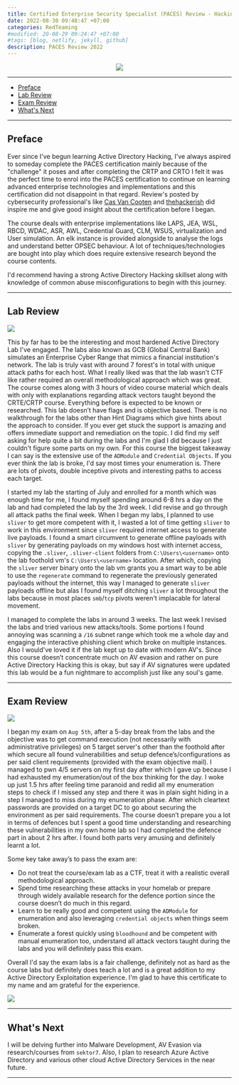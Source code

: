 ```yaml
---
title: Certified Enterprise Security Specialist (PACES) Review - Hacking "Global Central Bank (GCB)"
date: 2022-08-30 09:48:47 +07:00
categories: RedTeaming
#modified: 20-08-29 09:24:47 +07:00
#tags: [blog, netlify, jekyll, github]
description: PACES Review 2022
---
```


<p align="center">
     <img src="https://raw.githubusercontent.com/m3rcer/m3rcer.github.io/master/_posts/redteaming/Paces_Review/forest-map.png">
</p>

-------------------------------------------------------

- [Preface](#preface)
- [Lab Review](#lab-review)
- [Exam Review](#exam-review)
- [What's Next](#whats-next)

-------------------------------------------------------

## Preface

Ever since I've begun learning Active Directory Hacking, I've always aspired to someday complete the PACES certification mainly because of the "challenge" it poses and after completing the CRTP and CRTO I felt it was the perfect time to enrol into the PACES certification to continue on learning advanced enterprise technologies and implementations and this certification did not disappoint in that regard. Review's posted by cybersecurity professional's like [Cas Van Cooten](https://casvancooten.com/posts/2021/10/so-you-wanna-hack-a-bank-global-central-bank-paces-certification-review/) and [thehackerish](https://www.youtube.com/watch?v=XnvWijxOu1A) did inspire me and give good insight about the certification before I began.

The course deals with enterprise implementations like LAPS, JEA, WSL, RBCD, WDAC, ASR, AWL, Credential Guard, CLM, WSUS, virtualization and User simulation. An elk instance is provided alongside to analyse the logs and understand better OPSEC behaviour. A lot of techniques/technologies are bought into play which does require extensive research beyond the course contents.

I'd recommend having a strong Active Directory Hacking skillset along with knowledge of common abuse misconfigurations to begin with this journey.

-------------------------------------------------------

## Lab Review

![](https://github.com/m3rcer/m3rcer.github.io/raw/master/_posts/redteaming/Paces_Review/lab.png)

This by far has to be the interesting and most hardened Active Directory Lab I've engaged. The labs also known as GCB (Global Central Bank) simulates an Enterprise Cyber Range that mimics a financial institution's network. The lab is truly vast with around 7 forest's in total with unique attack paths for each host. What I really liked was that the lab wasn't CTF like rather required an overall methodological approach which was great. The course comes along with 3 hours of video course material which deals with only with explanations regarding attack vectors taught beyond the CRTE/CRTP course. Everything before is expected to be known or researched. 
This lab doesn’t have flags and is objective based. There is no walkthrough for the labs other than Hint Diagrams which give hints about the approach to consider. If you ever get stuck the support is amazing and offers immediate support and remediation on the topic. I did find my self asking for help quite a bit during the labs and I'm glad I did because I just couldn't figure some parts on my own. 
For this course the biggest takeaway I can say is the extensive use of the `ADModule` and `Credential Objects`. If you ever think the lab is broke, I'd say most times your enumeration is. There are lots of pivots, double inceptive pivots and interesting paths to access each target.

I started my lab the starting of July and enrolled for a month which was enough time for me, I found myself spending around 6-8 hrs a day on the lab and had completed the lab by the 3rd week. I did revise and go through all attack paths the final week. When I began my labs, I planned to use `sliver` to get more competent with it, I wasted a lot of time getting `sliver` to work in this environment since `sliver` required internet access to generate live payloads. I found a smart circumvent to generate offline payloads with `sliver` by generating payloads on my windows host with internet access, copying the `.sliver`, `.sliver-client` folders from `C:\Users\<username>` onto the lab foothold vm's `C:\Users\<username>` location. After which, copying the `sliver` server binary onto the lab vm grants you a smart way to be able to use the `regenerate` command to regenerate the previously generated payloads without the internet, this way I managed to generate `sliver` payloads offline but alas I found myself ditching `sliver` a lot throughout the labs because in most places `smb`/`tcp` pivots weren't implacable for lateral movement.

I managed to complete the labs in around 3 weeks. The last week I revised the labs and tried various new attacks/tools. Some portions I found annoying was scanning a `/16` subnet range which took me a whole day and engaging the interactive phishing client which broke on multiple instances. Also I would've loved it if the lab kept up to date with modern AV's. Since this course doesn’t concentrate much on AV evasion and rather on pure Active Directory Hacking this is okay, but say if AV signatures were updated this lab would be a fun nightmare to accomplish just like any soul's game.

-------------------------------------------------------

## Exam Review

![](https://github.com/m3rcer/m3rcer.github.io/raw/master/_posts/redteaming/Paces_Review/lab2.png)

I began my exam on `Aug 5th`, after a 5-day break from the labs and the objective was to get command execution (not necessarily with administrative privileges) on 5 target server's other than the foothold after which secure all found vulnerabilities and setup defence’s/configurations as per said client requirements (provided with the exam objective mail). I managed to pwn 4/5 servers on my first day after which I gave up because I had exhausted my enumeration/out of the box thinking for the day. I woke up just 1.5 hrs after feeling time paranoid and redid all my enumeration steps to check if I missed any step and there it was in plain sight hiding in a step I managed to miss during my enumeration phase. After which cleartext passwords are provided on a target DC to go about securing the environment as per said requirements. The course doesn’t prepare you a lot in terms of defences but I spent a good time understanding and researching these vulnerabilities in my own home lab so I had completed the defence part in about 2 hrs after. I found both parts very amusing and definitely learnt a lot. 

Some key take away’s to pass the exam are:
- Do not treat the course/exam lab as a CTF, treat it with a realistic overall methodological approach.
- Spend time researching these attacks in your homelab or prepare through widely available research for the defence portion since the course doesn’t do much in this regard.
- Learn to be really good and competent using the `ADModule` for enumeration and also leveraging `credential objects` when things seem broken. 
- Enumerate a forest quickly using `bloodhound` and be competent with manual enumeration too, understand all attack vectors taught during the labs and you will definitely pass this exam. 

Overall I'd say the exam labs is a fair challenge, definitely not as hard as the course labs but definitely does teach a lot and is a great addition to my Active Directory Exploitation experience. I'm glad to have this certificate to my name and am grateful for the experience.

![](https://github.com/m3rcer/m3rcer.github.io/raw/master/_posts/redteaming/Paces_Review/cert.png)

-------------------------------------------------------

## What's Next

I will be delving further into Malware Development, AV Evasion via research/courses from `sektor7`. Also, I plan to research Azure Active Directory and various other cloud Active Directory Services in the near future.

-------------------------------------------------------
